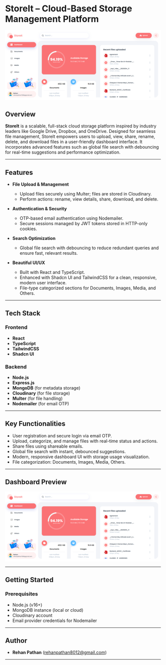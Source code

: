 # StoreIt – Cloud-Based Storage Management Platform

![StoreIt Dashboard](/client/public/assets/storeIt_img.png)

## Overview

**StoreIt** is a scalable, full-stack cloud storage platform inspired by industry leaders like Google Drive, Dropbox, and OneDrive. Designed for seamless file management, StoreIt empowers users to upload, view, share, rename, delete, and download files in a user-friendly dashboard interface. It incorporates advanced features such as global file search with debouncing for real-time suggestions and performance optimization.

---

## Features

- **File Upload & Management**
  - Upload files securely using Multer; files are stored in Cloudinary.
  - Perform actions: rename, view details, share, download, and delete.

- **Authentication & Security**
  - OTP-based email authentication using Nodemailer.
  - Secure sessions managed by JWT tokens stored in HTTP-only cookies.

- **Search Optimization**
  - Global file search with debouncing to reduce redundant queries and ensure fast, relevant results.

- **Beautiful UI/UX**
  - Built with React and TypeScript.
  - Enhanced with Shadcn UI and TailwindCSS for a clean, responsive, modern user interface.
  - File-type categorized sections for Documents, Images, Media, and Others.

---

## Tech Stack

### Frontend

- **React**
- **TypeScript**
- **TailwindCSS**
- **Shadcn UI**

### Backend

- **Node.js**
- **Express.js**
- **MongoDB** (for metadata storage)
- **Cloudinary** (for file storage)
- **Multer** (for file handling)
- **Nodemailer** (for email OTP)

---

## Key Functionalities

- User registration and secure login via email OTP.
- Upload, categorize, and manage files with real-time status and actions.
- Share files using shareable emails.
- Global file search with instant, debounced suggestions.
- Modern, responsive dashboard UI with storage usage visualization.
- File categorization: Documents, Images, Media, Others.

---

## Dashboard Preview

![StoreIt Dashboard](/client/public/assets/storeIt_img.png)

---

## Getting Started

### Prerequisites

- Node.js (v16+)
- MongoDB instance (local or cloud)
- Cloudinary account
- Email provider credentials for Nodemailer

---

## Author

- **Rehan Pathan** ([rehanpathan8012@gmail.com](mailto:rehanpathan8012@gmail.com))

---
